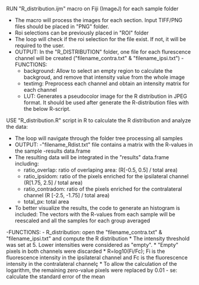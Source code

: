 RUN "R_distribution.ijm" macro on Fiji (ImageJ) for each sample folder

- The macro will process the images for each section. Input TIFF/PNG files should be placed in "PNG" folder. 
- Roi selections can be previously placed in "ROI" folder
- The loop will check if the roi selection for the file exist. If not, it will be required to the user.
- OUTPUT: In the "R_DISTRIBUTION" folder, one file for each flurescence channel will be created ("filename_contra.txt" & "filename_ipsi.txt") 
-FUNCTIONS:
	- background: Allow to select an empty region to calculate the backgroud, and remove that intensity value from the whole image
	- textimg: Preprocess each channel and obtain an intensity matrix for each channel
	- LUT: Generates a pseudocolor image for the R distribution in JPEG format. It should be used after generate the R-distribution files with the below R-script.

USE "R_distribution.R" script in R to calculate the R distribution and analyze the data:

- The loop will navigate through the folder tree processing all samples
- OUTPUT: 	-"filename_Rdist.txt" file contains a matrix with the R-values in the sample
		-results data.frame
- The resulting data will be integrated in the "results" data.frame including:
	- ratio_overlap: ratio of overlaping area: (R[-0.5, 0.5] / total area)
	- ratio_ipsidom: ratio of the pixels enriched for the ipsilateral channel (R[1.75, 2.5] / total area)
	- ratio_contradom: ratio of the pixels enriched for the contralateral channel (R [-2.5, -1.75] / total area)
	- total_px: total area
- To better visualize the results, the code to generate an histogram is included: The vectors with the R-values from each sample will be reescaled and all the samples for each group averaged  

-FUNCTIONS:
	- R_distribution: open the "filename_contra.txt" & "filename_ipsi.txt" and compute the R distribution
		* The intensity threshold was set at 5. Lower intensities were considered as "empty".
		* "Empty" pixels in both channels were discarded
		* R=log10(Fi/Fc); Fi is the fluorescence intensity in the ipsilateral channel and Fc is the fluorescence intensity in the contralateral channelç
		* To allow the calculation of the logarithm, the remaining zero-value pixels were replaced by 0.01
	- se: calculate the standard error of the mean


